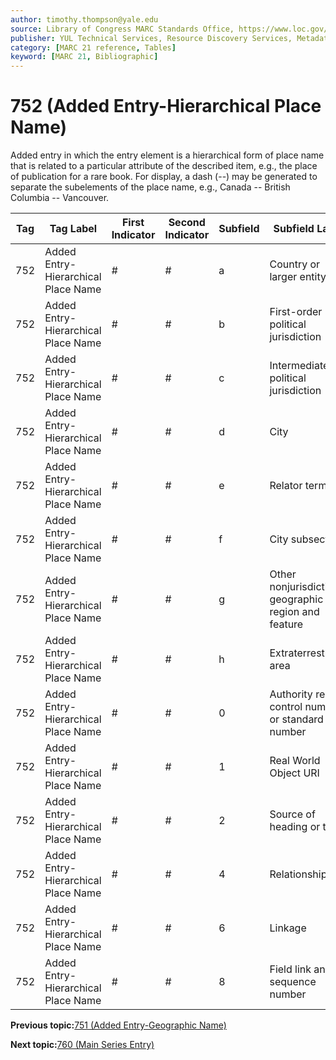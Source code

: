 ```yaml
---
author: timothy.thompson@yale.edu
source: Library of Congress MARC Standards Office, https://www.loc.gov/marc/bibliographic/bd752.html
publisher: YUL Technical Services, Resource Discovery Services, Metadata Services Unit
category: [MARC 21 reference, Tables]
keyword: [MARC 21, Bibliographic]
---
```


# 752 \(Added Entry-Hierarchical Place Name\)

Added entry in which the entry element is a hierarchical form of place name that is related to a particular attribute of the described item, e.g., the place of publication for a rare book. For display, a dash \(--\) may be generated to separate the subelements of the place name, e.g., Canada -- British Columbia -- Vancouver.

|Tag|Tag Label|First Indicator|Second Indicator|Subfield|Subfield Label|Repeatable|
|---|---------|---------------|----------------|--------|--------------|----------|
|752|Added Entry-Hierarchical Place Name|\#|\#|a|Country or larger entity|T|
|752|Added Entry-Hierarchical Place Name|\#|\#|b|First-order political jurisdiction|F|
|752|Added Entry-Hierarchical Place Name|\#|\#|c|Intermediate political jurisdiction|T|
|752|Added Entry-Hierarchical Place Name|\#|\#|d|City|F|
|752|Added Entry-Hierarchical Place Name|\#|\#|e|Relator term|T|
|752|Added Entry-Hierarchical Place Name|\#|\#|f|City subsection|T|
|752|Added Entry-Hierarchical Place Name|\#|\#|g|Other nonjurisdictional geographic region and feature|T|
|752|Added Entry-Hierarchical Place Name|\#|\#|h|Extraterrestrial area|T|
|752|Added Entry-Hierarchical Place Name|\#|\#|0|Authority record control number or standard number|T|
|752|Added Entry-Hierarchical Place Name|\#|\#|1|Real World Object URI|T|
|752|Added Entry-Hierarchical Place Name|\#|\#|2|Source of heading or term|F|
|752|Added Entry-Hierarchical Place Name|\#|\#|4|Relationship|T|
|752|Added Entry-Hierarchical Place Name|\#|\#|6|Linkage|F|
|752|Added Entry-Hierarchical Place Name|\#|\#|8|Field link and sequence number|T|

**Previous topic:**[751 \(Added Entry-Geographic Name\)](../tables/751_bib_table.md)

**Next topic:**[760 \(Main Series Entry\)](../tables/760_bib_table.md)

